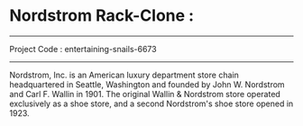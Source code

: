 # Nordstrom Rack-Clone :
<hr>
Project Code : entertaining-snails-6673
<hr>
Nordstrom, Inc. is an American luxury department store chain headquartered in Seattle, Washington and founded by John W. Nordstrom and Carl F. Wallin in 1901. The original Wallin & Nordstrom store operated exclusively as a shoe store, and a second Nordstrom's shoe store opened in 1923.


